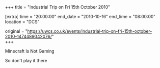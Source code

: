 +++
title = "Industrial Trip on Fri 15th October 2010"

[extra]
time = "20:00:00"
end_date = "2010-10-16"
end_time = "08:00:00"
location = "DCS"

original = "https://uwcs.co.uk/events/industrial-trip-on-fri-15th-october-2010-1474489042076/"    
+++

Minecraft Is Not Gaming

So don't play it there

